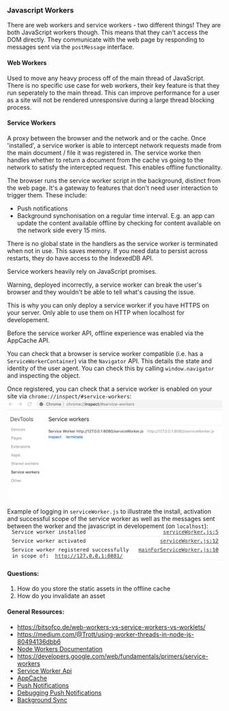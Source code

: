 ### Javascript Workers

There are web workers and service workers - two different things! They are both JavaScript workers though. This means that they can't access the DOM directly. They communicate with the web page by responding to messages sent via the `postMessage` interface.

#### Web Workers

Used to move any heavy process off of the main thread of JavaScript. There is no specific use case for web workers, their key feature is that they run seperately to the main thread. This can improve performance for a user as a site will not be rendered unresponsive during a large thread blocking process.

#### Service Workers

A proxy between the browser and the network and or the cache. Once 'installed', a service worker is able to intercept network requests made from the main document / file it was registered in. The service worke then handles whether to return a document from the cache vs going to the network to satisfy the intercepted request. This enables offline functionality.

The browser runs the service worker script in the background, distinct from the web page. It's a gateway to features that don't need user interaction to trigger them. These include:

-   Push notifications
-   Background synchonisation on a regular time interval. E.g. an app can update the content available offline by checking for content available on the network side every 15 mins.

There is no global state in the handlers as the service worker is terminated when not in use. This saves memory. If you need data to persist across restarts, they do have access to the IndexedDB API.

Service workers heavily rely on JavaScript promises.

Warning, deployed incorrectly, a service worker can break the user's browser and they wouldn't be able to tell what's causing the issue.

This is why you can only deploy a service worker if you have HTTPS on your server. Only able to use them on HTTP when localhost for developement.

Before the service worker API, offline experience was enabled via the AppCache API.

You can check that a browser is service worker compatible (i.e. has a `ServiceWorkerContainer`) via the `Navigator` API. This details the state and identity of the user agent. You can check this by calling `window.navigator` and inspecting the object.

Once registered, you can check that a service worker is enabled on your site via `chrome://inspect/#service-workers`: ![Inspect Chrome Service Workers](./images/ServiceWorker_Chrome_Inspect.png)

Example of logging in `serviceWorker.js` to illustrate the install, activation and successful scope of the service worker as well as the messages sent between the worker and the javascript in developement (on `localhost`):
![Service Worker Console Logs](./images/ServiceWorkerConsoleLogs.png)

#### Questions:

1. How do you store the static assets in the offline cache
2. How do you invalidate an asset

#### General Resources:

-   https://bitsofco.de/web-workers-vs-service-workers-vs-worklets/
-   https://medium.com/@Trott/using-worker-threads-in-node-js-80494136dbb6
-   [Node Workers Documentation](https://nodejs.org/api/worker_threads.html#worker_threads_worker_threads)
-   https://developers.google.com/web/fundamentals/primers/service-workers
-   [Service Worker Api](https://developer.mozilla.org/en-US/docs/Web/API/Service_Worker_API)
-   [AppCache](https://www.html5rocks.com/en/tutorials/appcache/beginner/)
-   [Push Notifications](https://developers.google.com/web/updates/2015/03/push-notifications-on-the-open-web)
-   [Debugging Push Notifications](https://umaar.com/dev-tips/208-push-notifications/)
-   [Background Sync](https://developers.google.com/web/updates/2015/12/background-sync)
